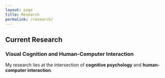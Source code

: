```yaml
---
layout: page
title: Research
permalink: /research/
---
```


## Current Research
### Visual Cognition and Human-Computer Interaction
My research lies at the intersection of **cognitive psychology** and **human-computer interaction**. 
